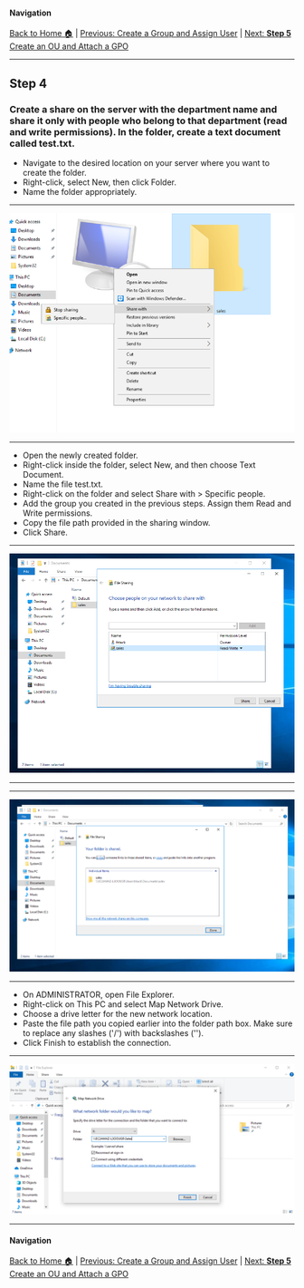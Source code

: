 #### Navigation

[Back to Home 🏠](../README.md) | [Previous: Create a Group and Assign User](step3.md) | [Next: **Step 5** Create an OU and Attach a GPO](step5.md)

---

## Step 4 

### Create a share on the server with the department name and share it only with people who belong to that department (read and write permissions). In the folder, create a text document called test.txt.


- Navigate to the desired location on your server where you want to create the folder.
- Right-click, select New, then click Folder.
- Name the folder appropriately.

---

![alt text](https://github.com/hcoco1/Career-Simulation-2/blob/main/images/step_4.png?raw=true)

---


- Open the newly created folder.
- Right-click inside the folder, select New, and then choose Text Document.
- Name the file test.txt.
- Right-click on the folder and select Share with > Specific people.
- Add the group you created in the previous steps. Assign them Read and Write permissions.
- Copy the file path provided in the sharing window.
- Click Share.

---

![alt text](https://github.com/hcoco1/Career-Simulation-2/blob/main/images/step_4_3.png?raw=true)

---

---

![alt text](https://github.com/hcoco1/Career-Simulation-2/blob/main/images/step_4_1.png?raw=true)

---


- On ADMINISTRATOR, open File Explorer.
- Right-click on This PC and select Map Network Drive.
- Choose a drive letter for the new network location.
- Paste the file path you copied earlier into the folder path box. Make sure to replace any slashes ('/') with backslashes ('\').
- Click Finish to establish the connection.

---

![alt text](https://github.com/hcoco1/Career-Simulation-2/blob/main/images/step4_4_1.png?raw=true)

---

#### Navigation

[Back to Home 🏠](../README.md) | [Previous: Create a Group and Assign User](step3.md) | [Next: **Step 5** Create an OU and Attach a GPO](step5.md)

